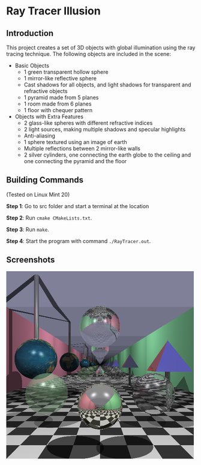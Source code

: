 # Ray Tracer Illusion

## Introduction

This project creates a set of 3D objects with global illumination using the ray tracing technique. The following objects are included in the scene:
- Basic Objects
    - 1 green transparent hollow sphere
    - 1 mirror-like reflective sphere
    - Cast shadows for all objects, and light shadows for transparent and refractive objects
    - 1 pyramid made from 5 planes
    - 1 room made from 6 planes
    - 1 floor with chequer pattern
- Objects with Extra Features
    - 2 glass-like spheres with different refractive indices
    - 2 light sources, making multiple shadows and specular highlights
    - Anti-aliasing
    - 1 sphere textured using an image of earth
    - Multiple reflections between 2 mirror-like walls
    - 2 silver cylinders, one connecting the earth globe to the ceiling and one connecting the pyramid and the floor

## Building Commands

(Tested on Linux Mint 20)

**Step 1**: Go to src folder and start a terminal at the location

**Step 2**: Run `cmake CMakeLists.txt`.

**Step 3**: Run `make`.

**Step 4**: Start the program with command `./RayTracer.out`.

## Screenshots

<img src="./screenshots/overview.png">